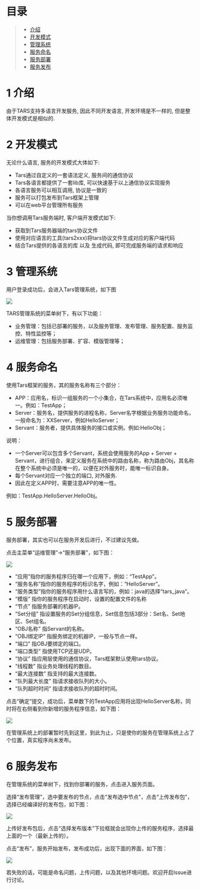 # 目录
> * [介绍](#chapter-1)
> * [开发模式](#chapter-2)
> * [管理系统](#chapter-3)
> * [服务命名](#chapter-4)
> * [服务部署](#chapter-5)
> * [服务发布](#chapter-6)

# 1 <span id="chapter-1"></span>介绍

由于TARS支持多语言开发服务, 因此不同开发语言, 开发环境是不一样的, 但是整体开发模式是相似的.

# 2 <span id="chapter-2"></span>开发模式

无论什么语言, 服务的开发模式大体如下:
- Tars通过自定义的一套语法定义, 服务间的通信协议
- Tars各语言都提供了一套lib库, 可以快速基于以上通信协议实现服务
- 各语言服务可以相互调用, 协议是一致的
- 服务可以打包发布到Tars框架上管理
- 可以在web平台管理所有服务

当你想调用Tars服务端时, 客户端开发模式如下:
- 获取到Tars服务器端的tars协议文件
- 使用对应语言的工具(tars2xxx)将tars协议文件生成对应的客户端代码
- 结合Tars提供的各语言的库 以及 生成代码, 即可完成服务端的请求和响应

# 3 <span id="chapter-3"></span>管理系统

用户登录成功后，会进入Tars管理系统，如下图

![](../assets/tars_web_index.png)

TARS管理系统的菜单树下，有以下功能：

* 业务管理：包括已部署的服务，以及服务管理、发布管理、服务配置、服务监控、特性监控等；
* 运维管理：包括服务部署、扩容、模版管理等；

# 4 <span id="chapter-4"></span> 服务命名

使用Tars框架的服务，其的服务名称有三个部分：

* APP：应用名，标识一组服务的一个小集合，在Tars系统中，应用名必须唯一。例如：TestApp；
* Server：服务名，提供服务的进程名称，Server名字根据业务服务功能命名，一般命名为：XXServer，例如HelloServer；
* Servant：服务者，提供具体服务的接口或实例。例如:HelloObj；

说明：

- 一个Server可以包含多个Servant，系统会使用服务的App + Server + Servant，进行组合，来定义服务在系统中的路由名称，称为路由Obj，其名称在整个系统中必须是唯一的，以便在对外服务时，能唯一标识自身。
- 每个Servant对应一个独立的端口, 对外服务.
- 因此在定义APP时，需要注意APP的唯一性。

例如：TestApp.HelloServer.HelloObj。

# 5 <span id="chapter-5"></span> 服务部署

服务部署，其实也可以在服务开发后进行，不过建议先做。

点击主菜单“运维管理”-&gt;“服务部署”，如下图：

![](../assets/tars_go_quickstart_bushu1.png)

* “应用”指你的服务程序归在哪一个应用下，例如：“TestApp”。 
* “服务名称”指你的服务程序的标识名字，例如：“HelloServer”。 
* “服务类型”指你的服务程序用什么语言写的，例如：java的选择“tars\_java”。 
* “模版” 指你的服务程序在启动时，设置的配置文件的名称
* “节点” 指服务部署的机器IP。 
* “Set分组” 指设置服务的Set分组信息，Set信息包括3部分：Set名、Set地区、Set组名。 
* “OBJ名称” 指Servant的名称。 
* “OBJ绑定IP” 指服务绑定的机器IP，一般与节点一样。 
* “端口” 指OBJ要绑定的端口。 
* “端口类型” 指使用TCP还是UDP。 
* “协议” 指应用层使用的通信协议，Tars框架默认使用tars协议。 
* “线程数” 指业务处理线程的数目。 
* “最大连接数” 指支持的最大连接数。 
* “队列最大长度” 指请求接收队列的大小。 
* “队列超时时间” 指请求接收队列的超时时间。

点击“确定”提交，成功后，菜单数下的TestApp应用将出现HelloServer名称，同时将在右侧看到你新增的服务程序信息，如下图：

![](../assets/tars_go_quickstart_service_inactive.png)

在管理系统上的部署暂时先到这里，到此为止，只是使你的服务在管理系统上占了个位置，真实程序尚未发布。

# 6 <span id="chapter-6"></span> 服务发布

在管理系统的菜单树下，找到你部署的服务，点击进入服务页面。

选择“发布管理”，选中要发布的节点，点击“发布选中节点”，点击“上传发布包”，选择已经编译好的发布包，如下图：

![](../assets/tars_go_quickstart_release.png)

上传好发布包后，点击“选择发布版本”下拉框就会出现你上传的服务程序，选择最上面的一个（最新上传的）。

点击“发布”，服务开始发布，发布成功后，出现下面的界面，如下图：

![](../assets/tars_go_quickstart_service_ok.png)

若失败的话，可能是命名问题，上传问题，以及其他环境问题。欢迎开启Issue进行讨论。

